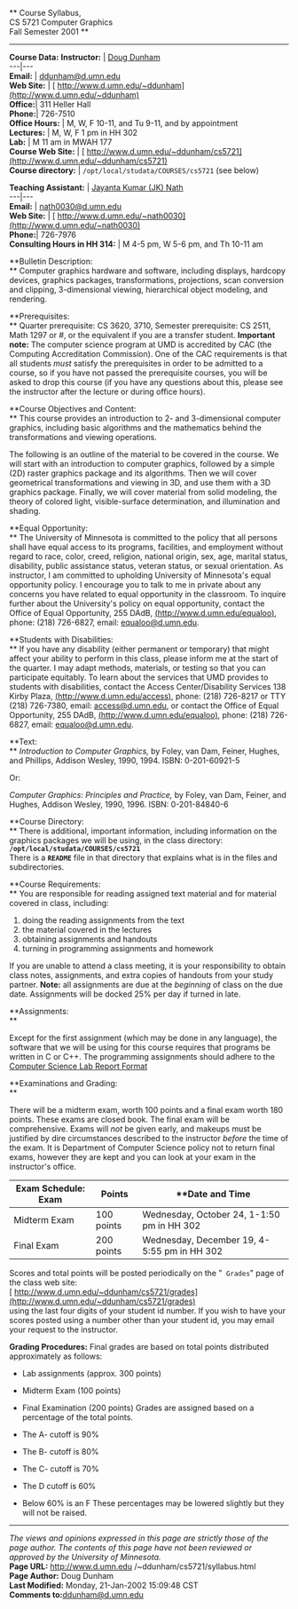 ** Course Syllabus,  
CS 5721 Computer Graphics  
Fall Semester 2001  **

* * *

**Course Data:** **Instructor:** | [Doug
Dunham](http://www.d.umn.edu/~ddunham)  
---|---  
**Email:** | [ddunham@d.umn.edu](mailto:ddunham@d.umn.edu)  
**Web Site:** | [
http://www.d.umn.edu/~ddunham](http://www.d.umn.edu/~ddunham)  
**Office:**|  311 Heller Hall  
**Phone:**|  726-7510  
**Office Hours:** |  M, W, F 10-11, and Tu 9-11, and by appointment  
**Lectures:** |  M, W, F 1 pm in HH 302  
**Lab:** |  M 11 am in MWAH 177  
**Course Web Site:** | [
http://www.d.umn.edu/~ddunham/cs5721](http://www.d.umn.edu/~ddunham/cs5721)  
**Course directory:** |  ` /opt/local/studata/COURSES/cs5721 ` (see below)  
  
**Teaching Assistant:** | [ Jayanta Kumar (JK)
Nath](http://www.d.umn.edu/~nath0030)  
---|---  
**Email:** | [nath0030@d.umn.edu](mailto:nath0030@d.umn.edu)  
**Web Site:** | [
http://www.d.umn.edu/~nath0030](http://www.d.umn.edu/~nath0030)  
**Phone:**|  726-7976  
**Consulting Hours in HH 314:** |  M 4-5 pm, W 5-6 pm, and Th 10-11 am  
  
**Bulletin Description:  
** Computer graphics hardware and software, including displays, hardcopy
devices, graphics packages, transformations, projections, scan conversion and
clipping, 3-dimensional viewing, hierarchical object modeling, and rendering.

**Prerequisites:  
** Quarter prerequisite: CS 3620, 3710, Semester prerequisite: CS 2511, Math
1297 or #, or the equivalent if you are a transfer student. **Important
note:** The computer science program at UMD is accredited by CAC (the
Computing Accreditation Commission). One of the CAC requirements is that all
students _must_ satisfy the prerequisites in order to be admitted to a course,
so if you have not passed the prerequisite courses, you will be asked to drop
this course (if you have any questions about this, please see the instructor
after the lecture or during office hours).

**Course Objectives and Content:  
** This course provides an introduction to 2- and 3-dimensional computer
graphics, including basic algorithms and the mathematics behind the
transformations and viewing operations.

The following is an outline of the material to be covered in the course. We
will start with an introduction to computer graphics, followed by a simple
(2D) raster graphics package and its algorithms. Then we will cover
geometrical transformations and viewing in 3D, and use them with a 3D graphics
package. Finally, we will cover material from solid modeling, the theory of
colored light, visible-surface determination, and illumination and shading.

**Equal Opportunity:  
** The University of Minnesota is committed to the policy that all persons
shall have equal access to its programs, facilities, and employment without
regard to race, color, creed, religion, national origin, sex, age, marital
status, disability, public assistance status, veteran status, or sexual
orientation. As instructor, I am committed to upholding University of
Minnesota's equal opportunity policy. I encourage you to talk to me in private
about any concerns you have related to equal opportunity in the classroom. To
inquire further about the University's policy on equal opportunity, contact
the Office of Equal Opportunity, 255 DAdB, [
(http://www.d.umn.edu/equaloo)](http://www.d.umn.edu/equaloo/), phone: (218)
726-6827, email: equaloo@d.umn.edu.

**Students with Disabilities:  
** If you have any disability (either permanent or temporary) that might
affect your ability to perform in this class, please inform me at the start of
the quarter. I may adapt methods, materials, or testing so that you can
participate equitably. To learn about the services that UMD provides to
students with disabilities, contact the Access Center/Disability Services 138
Kirby Plaza, [ (http://www.d.umn.edu/access)](http://www.d.umn.edu/access/),
phone: (218) 726-8217 or TTY (218) 726-7380, email: access@d.umn.edu, or
contact the Office of Equal Opportunity, 255 DAdB, [
(http://www.d.umn.edu/equaloo)](http://www.d.umn.edu/equaloo/), phone: (218)
726-6827, email: equaloo@d.umn.edu.

**Text:  
** _Introduction to Computer Graphics,_ by Foley, van Dam, Feiner, Hughes, and
Phillips, Addison Wesley, 1990, 1994. ISBN: 0-201-60921-5

Or:

_Computer Graphics: Principles and Practice,_ by Foley, van Dam, Feiner, and
Hughes, Addison Wesley, 1990, 1996. ISBN: 0-201-84840-6

**Course Directory:  
** There is additional, important information, including information on the
graphics packages we will be using, in the class directory:  
**`/opt/local/studata/COURSES/cs5721`**  
There is a **`README`** file in that directory that explains what is in the
files and subdirectories.

**Course Requirements:  
** You are responsible for reading assigned text material and for material
covered in class, including:

  1. doing the reading assignments from the text 
  2. the material covered in the lectures 
  3. obtaining assignments and handouts 
  4. turning in programming assignments and homework  

If you are unable to attend a class meeting, it is your responsibility to
obtain class notes, assignments, and extra copies of handouts from your study
partner. **Note:** all assignments are due at the _beginning_ of class on the
due date. Assignments will be docked 25% per day if turned in late.

**Assignments:  
**

Except for the first assignment (which may be done in any language), the
software that we will be using for this course requires that programs be
written in C or C++. The programming assignments should adhere to the [
Computer Science Lab Report Format ](labinfo/labformat.html)

**Examinations and Grading:  
**

There will be a midterm exam, worth 100 points and a final exam worth 180
points. These exams are closed book. The final exam will be comprehensive.
Exams will _not_ be given early, and makeups must be justified by dire
circumstances described to the instructor _before_ the time of the exam. It is
Department of Computer Science policy not to return final exams, however they
are kept and you can look at your exam in the instructor's office.

**Exam Schedule:** **Exam**|  **Points**|  **Date and Time  
---|---|---  
Midterm Exam |  100 points  |  Wednesday, October 24, 1-1:50 pm in HH 302  
Final Exam |  200 points  |  Wednesday, December 19, 4-5:55 pm in HH 302  
  
Scores and total points will be posted periodically on the "` Grades`" page of
the class web site:  
[
http://www.d.umn.edu/~ddunham/cs5721/grades](http://www.d.umn.edu/~ddunham/cs5721/grades)  
using the last four digits of your student id number. If you wish to have your
scores posted using a number other than your student id, you may email your
request to the instructor.

**Grading Procedures:** Final grades are based on total points distributed
approximately as follows:

  * Lab assignments (approx. 300 points) 
  * Midterm Exam (100 points) 
  * Final Examination (200 points) 
Grades are assigned based on a percentage of the total points.

  * The A- cutoff is 90% 
  * The B- cutoff is 80% 
  * The C- cutoff is 70% 
  * The D cutoff is 60% 
  * Below 60% is an F 
These percentages may be lowered slightly but they will not be raised.

* * *

_The views and opinions expressed in this page are strictly those of the page
author. The contents of this page have not been reviewed or approved by the
University of Minnesota._  
**Page URL:** http://www.d.umn.edu /~ddunham/cs5721/syllabus.html  
**Page Author:** Doug Dunham  
**Last Modified:** Monday, 21-Jan-2002 15:09:48 CST  
**Comments to:**[ddunham@d.umn.edu](mailto:ddunham@d.umn.edu)

